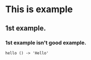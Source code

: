 # This is example

## 1st example.

### 1st example isn't good example.

```
hello () -> 'Hello'
```

